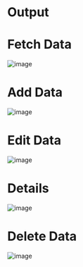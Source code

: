 <h1>Output</h1>

<h1>Fetch Data</h1>

![image](https://github.com/user-attachments/assets/64fc40a0-81c9-4730-9889-22c4bbf97390)

<h1>Add Data</h1>

![image](https://github.com/user-attachments/assets/1aaf9aa7-669f-40af-96af-be442818d03b)

<h1>Edit Data</h1>

![image](https://github.com/user-attachments/assets/0ad931be-71e5-4f47-9d8d-1c7c6ba184ca)

<h1>Details</h1>

![image](https://github.com/user-attachments/assets/97b29e3f-b8fd-4c2d-919b-3e4d475b3f7a)

<h1>Delete Data</h1>

![image](https://github.com/user-attachments/assets/7c3a1712-a6ea-40af-9a67-195cd8f1ab28)

